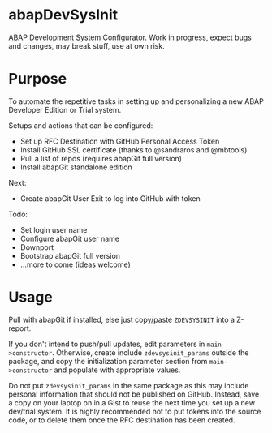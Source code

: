 # abapDevSysInit
ABAP Development System Configurator. 
Work in progress, expect bugs and changes, may break stuff, use at own risk.

# Purpose
To automate the repetitive tasks in setting up and personalizing a new 
ABAP Developer Edition or Trial system.

Setups and actions that can be configured: 
- Set up RFC Destination with GitHub Personal Access Token
- Install GitHub SSL certificate (thanks to @sandraros and @mbtools)
- Pull a list of repos (requires abapGit full version)
- Install abapGit standalone edition

Next:
- Create abapGit User Exit to log into GitHub with token

Todo:
- Set login user name
- Configure abapGit user name
- Downport
- Bootstrap abapGit full version
- ...more to come (ideas welcome)

# Usage

Pull with abapGit if installed, else just copy/paste `ZDEVSYSINIT` into a Z-report.

If you don't intend to push/pull updates, edit parameters in `main->constructor`. 
Otherwise, create include `zdevsysinit_params` outside the package, and copy the 
initialization parameter section from `main->constructor` and populate with 
appropriate values.

Do not put `zdevsysinit_params` in the same package as this may include personal 
information that should not be published on GitHub. Instead, save a copy on your 
laptop on in a Gist to reuse the next time you set up a new dev/trial system. 
It is highly recommended not to put tokens into the source code, or to delete 
them once the RFC destination has been created.
